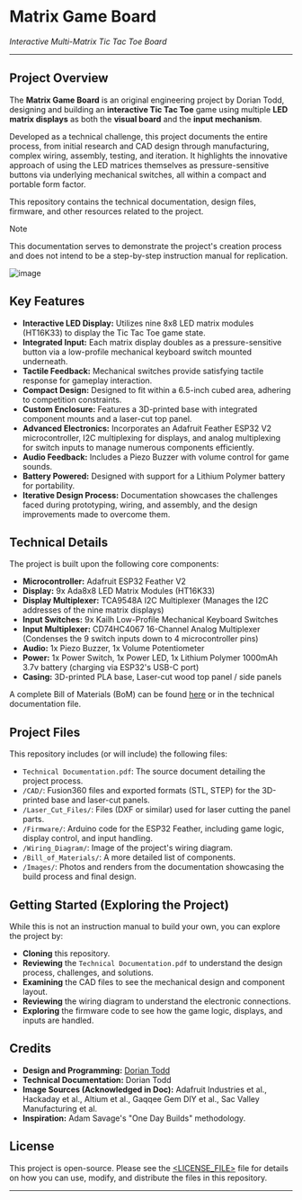 # Matrix Game Board

*Interactive Multi-Matrix Tic Tac Toe Board*

---

## Project Overview

The **Matrix Game Board** is an original engineering project by Dorian Todd, designing and building an **interactive Tic Tac Toe** game using multiple **LED matrix displays** as both the **visual board** and the **input mechanism**.

Developed as a technical challenge, this project documents the entire process, from initial research and CAD design through manufacturing, complex wiring, assembly, testing, and iteration. It highlights the innovative approach of using the LED matrices themselves as pressure-sensitive buttons via underlying mechanical switches, all within a compact and portable form factor.

This repository contains the technical documentation, design files, firmware, and other resources related to the project.

> [!NOTE]
> This documentation serves to demonstrate the project's creation process and does not intend to be a step-by-step instruction manual for replication. 

![image](https://github.com/user-attachments/assets/043e439e-ccd9-49bf-82b5-806afffb0fbe)

## Key Features

*   **Interactive LED Display:** Utilizes nine 8x8 LED matrix modules (HT16K33) to display the Tic Tac Toe game state.
*   **Integrated Input:** Each matrix display doubles as a pressure-sensitive button via a low-profile mechanical keyboard switch mounted underneath.
*   **Tactile Feedback:** Mechanical switches provide satisfying tactile response for gameplay interaction.
*   **Compact Design:** Designed to fit within a 6.5-inch cubed area, adhering to competition constraints.
*   **Custom Enclosure:** Features a 3D-printed base with integrated component mounts and a laser-cut top panel.
*   **Advanced Electronics:** Incorporates an Adafruit Feather ESP32 V2 microcontroller, I2C multiplexing for displays, and analog multiplexing for switch inputs to manage numerous components efficiently.
*   **Audio Feedback:** Includes a Piezo Buzzer with volume control for game sounds.
*   **Battery Powered:** Designed with support for a Lithium Polymer battery for portability.
*   **Iterative Design Process:** Documentation showcases the challenges faced during prototyping, wiring, and assembly, and the design improvements made to overcome them.

## Technical Details

The project is built upon the following core components:

*   **Microcontroller:** Adafruit ESP32 Feather V2
*   **Display:** 9x Ada8x8 LED Matrix Modules (HT16K33)
*   **Display Multiplexer:** TCA9548A I2C Multiplexer (Manages the I2C addresses of the nine matrix displays)
*   **Input Switches:** 9x Kailh Low-Profile Mechanical Keyboard Switches
*   **Input Multiplexer:** CD74HC4067 16-Channel Analog Multiplexer (Condenses the 9 switch inputs down to 4 microcontroller pins)
*   **Audio:** 1x Piezo Buzzer, 1x Volume Potentiometer
*   **Power:** 1x Power Switch, 1x Power LED, 1x Lithium Polymer 1000mAh 3.7v battery (charging via ESP32's USB-C port)
*   **Casing:** 3D-printed PLA base, Laser-cut wood top panel / side panels

A complete Bill of Materials (BoM) can be found [here](#bill-of-materials) or in the technical documentation file.

## Project Files

This repository includes (or will include) the following files:

*   `Technical Documentation.pdf`: The source document detailing the project process.
*   `/CAD/`: Fusion360 files and exported formats (STL, STEP) for the 3D-printed base and laser-cut panels.
*   `/Laser_Cut_Files/`: Files (DXF or similar) used for laser cutting the panel parts.
*   `/Firmware/`: Arduino code for the ESP32 Feather, including game logic, display control, and input handling.
*   `/Wiring_Diagram/`: Image of the project's wiring diagram.
*   `/Bill_of_Materials/`: A more detailed list of components.
*   `/Images/`: Photos and renders from the documentation showcasing the build process and final design.

## Getting Started (Exploring the Project)

While this is not an instruction manual to build your own, you can explore the project by:

*   **Cloning** this repository.
*   **Reviewing** the `Technical Documentation.pdf` to understand the design process, challenges, and solutions.
*   **Examining** the CAD files to see the mechanical design and component layout.
*   **Reviewing** the wiring diagram to understand the electronic connections.
*   **Exploring** the firmware code to see how the game logic, displays, and inputs are handled.

## Credits

*   **Design and Programming:** [Dorian Todd](http://www.doriantodd.com)
*   **Technical Documentation:** Dorian Todd
*   **Image Sources (Acknowledged in Doc):** Adafruit Industries et al., Hackaday et al., Altium et al., Gaqqee Gem DIY et al., Sac Valley Manufacturing et al.
*   **Inspiration:** Adam Savage's "One Day Builds" methodology.

## License

This project is open-source. Please see the [<LICENSE_FILE>](<LICENSE_FILE>) file for details on how you can use, modify, and distribute the files in this repository.

---
